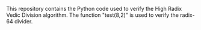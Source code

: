 This repository contains the Python code used to verify the High Radix Vedic Division algorithm.
The function "test(8,2)" is used to verify the radix-64 divider.
